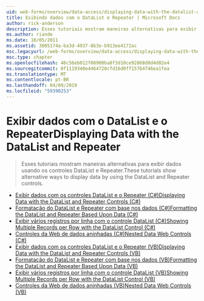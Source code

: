 ```yaml
---
uid: web-forms/overview/data-access/displaying-data-with-the-datalist-and-repeater/index
title: Exibindo dados com o DataList e Repeater | Microsoft Docs
author: rick-anderson
description: Esses tutoriais mostram maneiras alternativas para exibir dados usando os controles DataList e Repeater.
ms.author: riande
ms.date: 10/05/2011
ms.assetid: 3005174a-ba3d-4937-8b3e-b913ee4172ac
msc.legacyurl: /web-forms/overview/data-access/displaying-data-with-the-datalist-and-repeater
msc.type: chapter
ms.openlocfilehash: 46c56eb012f08900ba8f3d10ce92868d0d4d02e4
ms.sourcegitcommit: 0f1119340e4464720cfd16d0ff15764746ea1fea
ms.translationtype: MT
ms.contentlocale: pt-BR
ms.lasthandoff: 04/09/2019
ms.locfileid: "59390253"
---
```

# <a name="displaying-data-with-the-datalist-and-repeater"></a><span data-ttu-id="a3f4f-103">Exibir dados com o DataList e o Repeater</span><span class="sxs-lookup"><span data-stu-id="a3f4f-103">Displaying Data with the DataList and Repeater</span></span>

> <span data-ttu-id="a3f4f-104">Esses tutoriais mostram maneiras alternativas para exibir dados usando os controles DataList e Repeater.</span><span class="sxs-lookup"><span data-stu-id="a3f4f-104">These tutorials show alternative ways to display data by using the DataList and Repeater controls.</span></span>


- [<span data-ttu-id="a3f4f-105">Exibir dados com os controles DataList e o Repeater (C#)</span><span class="sxs-lookup"><span data-stu-id="a3f4f-105">Displaying Data with the DataList and Repeater Controls (C#)</span></span>](displaying-data-with-the-datalist-and-repeater-controls-cs.md)
- [<span data-ttu-id="a3f4f-106">Formatação do DataList e Repeater com base nos dados (C#)</span><span class="sxs-lookup"><span data-stu-id="a3f4f-106">Formatting the DataList and Repeater Based Upon Data (C#)</span></span>](formatting-the-datalist-and-repeater-based-upon-data-cs.md)
- [<span data-ttu-id="a3f4f-107">Exibir vários registros por linha com o controle DataList (C#)</span><span class="sxs-lookup"><span data-stu-id="a3f4f-107">Showing Multiple Records per Row with the DataList Control (C#)</span></span>](showing-multiple-records-per-row-with-the-datalist-control-cs.md)
- [<span data-ttu-id="a3f4f-108">Controles da Web de dados aninhadas (C#)</span><span class="sxs-lookup"><span data-stu-id="a3f4f-108">Nested Data Web Controls (C#)</span></span>](nested-data-web-controls-cs.md)
- [<span data-ttu-id="a3f4f-109">Exibir dados com os controles DataList e o Repeater (VB)</span><span class="sxs-lookup"><span data-stu-id="a3f4f-109">Displaying Data with the DataList and Repeater Controls (VB)</span></span>](displaying-data-with-the-datalist-and-repeater-controls-vb.md)
- [<span data-ttu-id="a3f4f-110">Formatação do DataList e Repeater com base nos dados (VB)</span><span class="sxs-lookup"><span data-stu-id="a3f4f-110">Formatting the DataList and Repeater Based Upon Data (VB)</span></span>](formatting-the-datalist-and-repeater-based-upon-data-vb.md)
- [<span data-ttu-id="a3f4f-111">Exibir vários registros por linha com o controle DataList (VB)</span><span class="sxs-lookup"><span data-stu-id="a3f4f-111">Showing Multiple Records per Row with the DataList Control (VB)</span></span>](showing-multiple-records-per-row-with-the-datalist-control-vb.md)
- [<span data-ttu-id="a3f4f-112">Controles da Web de dados aninhadas (VB)</span><span class="sxs-lookup"><span data-stu-id="a3f4f-112">Nested Data Web Controls (VB)</span></span>](nested-data-web-controls-vb.md)
